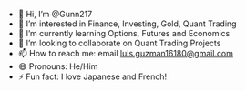 - 👋 Hi, I’m @Gunn217
- 👀 I’m interested in Finance, Investing, Gold, Quant Trading
- 🌱 I’m currently learning Options, Futures and Economics
- 💞️ I’m looking to collaborate on Quant Trading Projects
- 📫 How to reach me: email luis.guzman16180@gmail.com
- 😄 Pronouns: He/Him
- ⚡ Fun fact: I love Japanese and French!

<!---
Gunn217/Gunn217 is a ✨ special ✨ repository because its `README.md` (this file) appears on your GitHub profile.
You can click the Preview link to take a look at your changes.
--->
